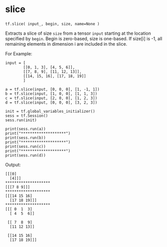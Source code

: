 # slice
###

`tf.slice(
    input_,
    begin,
    size,
    name=None
)`



Extracts a slice of size `size`  from a tensor `input` starting at the location specified by `begin`. Begin is zero-based, size is one-based. If size[i] is -1, all remaining elements in dimension i are included in the slice. 


For Example:
````
input = [
        [[0, 1, 3], [4, 5, 6]],
        [[7, 8, 9], [11, 12, 13]],
        [[14, 15, 16], [17, 18, 19]]
        ]

a = tf.slice(input, [0, 0, 0], [1, -1, 1])
b = tf.slice(input, [1, 0, 0], [1, 1, 3])
c = tf.slice(input, [2, 0, 0], [1, 2, 3])
d = tf.slice(input, [0, 0, 0], [3, 2, 3])

init = tf.global_variables_initializer()
sess = tf.Session()
sess.run(init)

print(sess.run(a))
print("********************")
print(sess.run(b))
print("********************")
print(sess.run(c))
print("********************")
print(sess.run(d))

````
Output:

````
[[[0]
  [4]]]
********************
[[[7 8 9]]]
********************
[[[14 15 16]
  [17 18 19]]]
********************
[[[ 0  1  3]
  [ 4  5  6]]

 [[ 7  8  9]
  [11 12 13]]

 [[14 15 16]
  [17 18 19]]]
  ````


